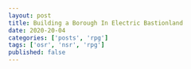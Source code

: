 ```yaml
---
layout: post
title: Building a Borough In Electric Bastionland
date: 2020-20-04
categories: ['posts', 'rpg']
tags: ['osr', 'nsr', 'rpg']
published: false
---
```

